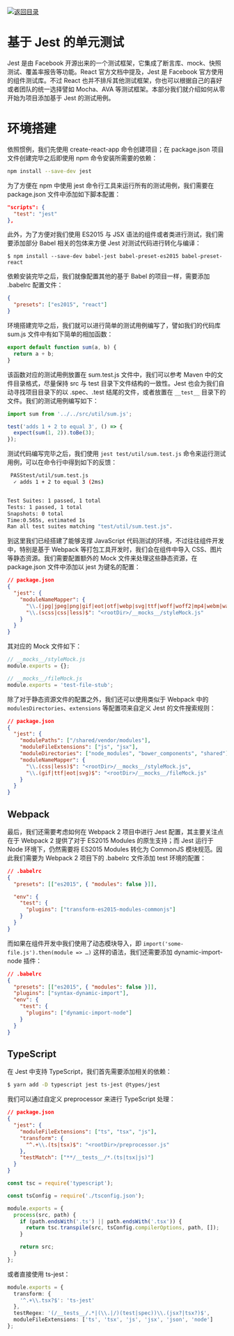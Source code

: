 [![返回目录](https://i.postimg.cc/50XLzC7C/image.png)](https://github.com/wx-chevalier/Web-Series/)

# 基于 Jest 的单元测试

Jest 是由 Facebook 开源出来的一个测试框架，它集成了断言库、mock、快照测试、覆盖率报告等功能。React 官方文档中提及，Jest 是 Facebook 官方使用的组件测试库。不过 React 也并不排斥其他测试框架，你也可以根据自己的喜好或者团队的统一选择譬如 Mocha、AVA 等测试框架。本部分我们就介绍如何从零开始为项目添加基于 Jest 的测试用例。

# 环境搭建

依照惯例，我们先使用 create-react-app 命令创建项目；在 package.json 项目文件创建完毕之后即使用 npm 命令安装所需要的依赖：

```sh
npm install --save-dev jest
```

为了方便在 npm 中使用 jest 命令行工具来运行所有的测试用例，我们需要在 package.json 文件中添加如下脚本配置：

```json
"scripts": {
  "test": "jest"
},
```

此外，为了方便对我们使用 ES2015 与 JSX 语法的组件或者类进行测试，我们需要添加部分 Babel 相关的包体来方便 Jest 对测试代码进行转化与编译：

```
$ npm install --save-dev babel-jest babel-preset-es2015 babel-preset-react
```

依赖安装完毕之后，我们就像配置其他的基于 Babel 的项目一样，需要添加 .babelrc 配置文件：

```json
{
  "presets": ["es2015", "react"]
}
```

环境搭建完毕之后，我们就可以进行简单的测试用例编写了，譬如我们的代码库 sum.js 文件中有如下简单的相加函数：

```js
export default function sum(a, b) {
  return a + b;
}
```

该函数对应的测试用例放置在 sum.test.js 文件中，我们可以参考 Maven 中的文件目录格式，尽量保持 src 与 test 目录下文件结构的一致性。Jest 也会为我们自动寻找项目目录下的以 .spec、.test 结尾的文件，或者放置在 `__test__` 目录下的文件。我们的测试用例编写如下：

```js
import sum from '../../src/util/sum.js';

test('adds 1 + 2 to equal 3', () => {
  expect(sum(1, 2)).toBe(3);
});
```

测试代码编写完毕之后，我们使用 `jest test/util/sum.test.js` 命令来运行测试用例，可以在命令行中得到如下的反馈：

```sh
 PASStest/util/sum.test.js
  ✓ adds 1 + 2 to equal 3 (2ms)


Test Suites: 1 passed, 1 total
Tests: 1 passed, 1 total
Snapshots: 0 total
Time:0.565s, estimated 1s
Ran all test suites matching "test/util/sum.test.js".
```

到这里我们已经搭建了能够支撑 JavaScript 代码测试的环境，不过往往组件开发中，特别是基于 Webpack 等打包工具开发时，我们会在组件中导入 CSS、图片等静态资源。我们需要配置额外的 Mock 文件来处理这些静态资源，在 package.json 文件中添加以 jest 为键名的配置：

```json
// package.json
{
  "jest": {
    "moduleNameMapper": {
      "\\.(jpg|jpeg|png|gif|eot|otf|webp|svg|ttf|woff|woff2|mp4|webm|wav|mp3|m4a|aac|oga)$": "<rootDir>/__mocks__/fileMock.js",
      "\\.(scss|css|less)$": "<rootDir>/__mocks__/styleMock.js"
    }
  }
}
```

其对应的 Mock 文件如下：

```js
// __mocks__/styleMock.js
module.exports = {};

// __mocks__/fileMock.js
module.exports = 'test-file-stub';
```

除了对于静态资源文件的配置之外，我们还可以使用类似于 Webpack 中的 `modulesDirectories`、`extensions` 等配置项来自定义 Jest 的文件搜索规则：

```json
// package.json
{
  "jest": {
    "modulePaths": ["/shared/vendor/modules"],
    "moduleFileExtensions": ["js", "jsx"],
    "moduleDirectories": ["node_modules", "bower_components", "shared"],
    "moduleNameMapper": {
      "\\.(css|less)$": "<rootDir>/__mocks__/styleMock.js",
      "\\.(gif|ttf|eot|svg)$": "<rootDir>/__mocks__/fileMock.js"
    }
  }
}
```

## Webpack

最后，我们还需要考虑如何在 Webpack 2 项目中进行 Jest 配置，其主要关注点在于 Webpack 2 提供了对于 ES2015 Modules 的原生支持；而 Jest 运行于 Node 环境下，仍然需要将 ES2015 Modules 转化为 CommonJS 模块规范。因此我们需要为 Webpack 2 项目下的 .babelrc 文件添加 test 环境的配置：

```json
// .babelrc
{
  "presets": [["es2015", { "modules": false }]],

  "env": {
    "test": {
      "plugins": ["transform-es2015-modules-commonjs"]
    }
  }
}
```

而如果在组件开发中我们使用了动态模块导入，即 `import('some-file.js').then(module => …)` 这样的语法，我们还需要添加 dynamic-import-node 插件：

```json
// .babelrc
{
  "presets": [["es2015", { "modules": false }]],
  "plugins": ["syntax-dynamic-import"],
  "env": {
    "test": {
      "plugins": ["dynamic-import-node"]
    }
  }
}
```

## TypeScript

在 Jest 中支持 TypeScript，我们首先需要添加相关的依赖：

```sh
$ yarn add -D typescript jest ts-jest @types/jest
```

我们可以通过自定义 preprocessor 来进行 TypeScript 处理：

```json
// package.json
{
  "jest": {
    "moduleFileExtensions": ["ts", "tsx", "js"],
    "transform": {
      "^.+\\.(ts|tsx)$": "<rootDir>/preprocessor.js"
    },
    "testMatch": ["**/__tests__/*.(ts|tsx|js)"]
  }
}
```

```ts
const tsc = require('typescript');

const tsConfig = require('./tsconfig.json');

module.exports = {
  process(src, path) {
    if (path.endsWith('.ts') || path.endsWith('.tsx')) {
      return tsc.transpile(src, tsConfig.compilerOptions, path, []);
    }

    return src;
  }
};
```

或者直接使用 ts-jest：

```ts
module.exports = {
  transform: {
    '^.+\\.tsx?$': 'ts-jest'
  },
  testRegex: '(/__tests__/.*|(\\.|/)(test|spec))\\.(jsx?|tsx?)$',
  moduleFileExtensions: ['ts', 'tsx', 'js', 'jsx', 'json', 'node']
};
```
